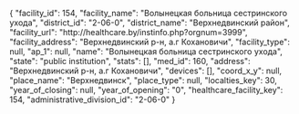 {
    "facility_id": 154,
    "facility_name": "Волынецкая больница сестринского ухода",
    "district_id": "2-06-0",
    "district_name": "Верхнедвинский район",
    "facility_url": "http:\/\/healthcare.by\/instinfo.php?orgnum=3999",
    "facility_address": "Верхнедвинский р-н, а.г Кохановичи",
    "facility_type": null,
    "ap_1": null,
    "name": "Волынецкая больница сестринского ухода",
    "state": "public institution",
    "stats": [],
    "med_id": 160,
    "address": "Верхнедвинский р-н, а.г Кохановичи",
    "devices": [],
    "coord_x_y": null,
    "place_name": "Верхнедвинск",
    "place_type": null,
    "localties_key": 30,
    "year_of_closing": null,
    "year_of_opening": "0",
    "healthcare_facility_key": 154,
    "administrative_division_id": "2-06-0"
}